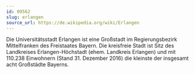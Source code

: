```yaml
---
id: 09562
slug: erlangen
source_url: https://de.wikipedia.org/wiki/Erlangen
---
```


Die Universitätsstadt Erlangen ist eine Großstadt im Regierungsbezirk Mittelfranken des Freistaates Bayern. Die kreisfreie Stadt ist Sitz des Landkreises Erlangen-Höchstadt (ehem. Landkreis Erlangen) und mit 110.238 Einwohnern (Stand 31. Dezember 2016) die kleinste der insgesamt acht Großstädte Bayerns.

